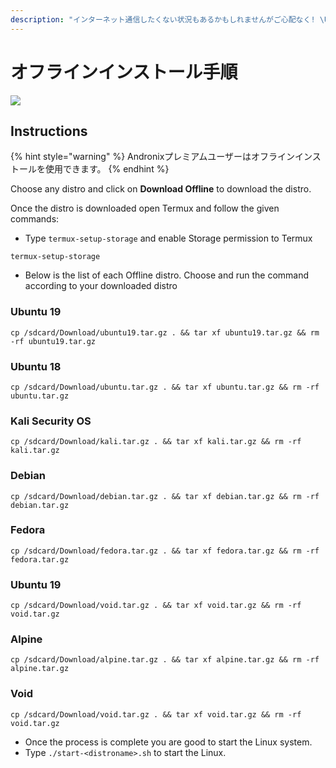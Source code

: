 ```yaml
---
description: "インターネット通信したくない状況もあるかもしれませんがご心配なく! \U0001F605"
---
```


# オフラインインストール手順

![](../.gitbook/assets/offline_banner.png)

## Instructions

{% hint style="warning" %}
Andronixプレミアムユーザーはオフラインインストールを使用できます。
{% endhint %}

Choose any distro and click on **Download Offline** to download the distro.

Once the distro is downloaded open Termux and follow the given commands:

* Type `termux-setup-storage` and enable Storage permission to Termux

```text
termux-setup-storage
```

* Below is the list of each Offline distro. Choose and run the command according to your downloaded distro

### Ubuntu 19

```text
cp /sdcard/Download/ubuntu19.tar.gz . && tar xf ubuntu19.tar.gz && rm -rf ubuntu19.tar.gz
```

### Ubuntu 18

```text
cp /sdcard/Download/ubuntu.tar.gz . && tar xf ubuntu.tar.gz && rm -rf ubuntu.tar.gz
```

### Kali Security OS

```text
cp /sdcard/Download/kali.tar.gz . && tar xf kali.tar.gz && rm -rf kali.tar.gz
```

### Debian

```text
cp /sdcard/Download/debian.tar.gz . && tar xf debian.tar.gz && rm -rf debian.tar.gz
```

### Fedora

```text
cp /sdcard/Download/fedora.tar.gz . && tar xf fedora.tar.gz && rm -rf fedora.tar.gz
```

### Ubuntu 19

```text
cp /sdcard/Download/void.tar.gz . && tar xf void.tar.gz && rm -rf void.tar.gz
```

### Alpine

```text
cp /sdcard/Download/alpine.tar.gz . && tar xf alpine.tar.gz && rm -rf alpine.tar.gz
```

### Void

```text
cp /sdcard/Download/void.tar.gz . && tar xf void.tar.gz && rm -rf void.tar.gz
```

* Once the process is complete you are good to start the Linux system.
* Type `./start-<distroname>.sh` to start the Linux.  

